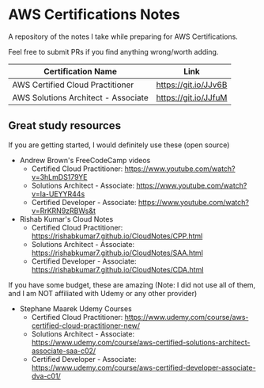 # AWS Certifications Notes
A repository of the notes I take while preparing for AWS Certifications.

Feel free to submit PRs if you find anything wrong/worth adding.

| Certification Name               	| Link 	|
|----------------------------------|:------:|
| AWS Certified Cloud Practitioner 	| https://git.io/JJv6B |
| AWS Solutions Architect - Associate | https://git.io/JJfuM |

## Great study resources
If you are getting started, I would definitely use these (open source)
* Andrew Brown's FreeCodeCamp videos
  * Certified Cloud Practitioner: https://www.youtube.com/watch?v=3hLmDS179YE
  * Solutions Architect - Associate: https://www.youtube.com/watch?v=Ia-UEYYR44s
  * Certified Developer - Associate: https://www.youtube.com/watch?v=RrKRN9zRBWs&t
* Rishab Kumar's Cloud Notes
  * Certified Cloud Practitioner: https://rishabkumar7.github.io/CloudNotes/CPP.html
  * Solutions Architect - Associate: https://rishabkumar7.github.io/CloudNotes/SAA.html
  * Certified Developer - Associate: https://rishabkumar7.github.io/CloudNotes/CDA.html
 
If you have some budget, these are amazing (Note: I did not use all of them, and I am NOT affiliated with Udemy or any other provider)
* Stephane Maarek Udemy Courses
  * Certified Cloud Practitioner: https://www.udemy.com/course/aws-certified-cloud-practitioner-new/
  * Solutions Architect - Associate: https://www.udemy.com/course/aws-certified-solutions-architect-associate-saa-c02/
  * Certified Developer - Associate: https://www.udemy.com/course/aws-certified-developer-associate-dva-c01/
